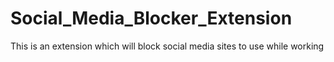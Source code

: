 # Social_Media_Blocker_Extension
This is an extension which will block social media sites to use while working 
